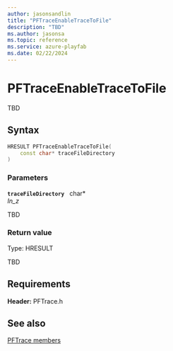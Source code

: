 ```yaml
---
author: jasonsandlin
title: "PFTraceEnableTraceToFile"
description: "TBD"
ms.author: jasonsa
ms.topic: reference
ms.service: azure-playfab
ms.date: 02/22/2024
---
```


# PFTraceEnableTraceToFile  

TBD    

## Syntax  
  
```cpp
HRESULT PFTraceEnableTraceToFile(  
    const char* traceFileDirectory  
)  
```  
  
### Parameters  
  
**`traceFileDirectory`** &nbsp; char*  
*_In_z_*  
  
TBD    
  
  
### Return value
Type: HRESULT
  
TBD  
  
  
## Requirements  
  
**Header:** PFTrace.h
  
## See also  
[PFTrace members](../pftrace_members.md)  

  
  
